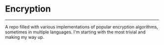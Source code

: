 # Encryption
---

A repo filled with various implementations of popular encryption algorithms, sometimes in multiple languages. I'm starting with the most trivial and making my way up.